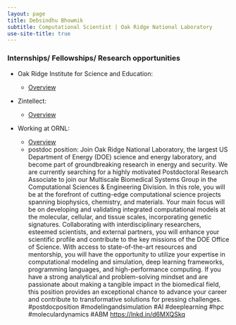 ```yaml
---
layout: page
title: Debsindhu Bhowmik
subtitle: Computational Scientist | Oak Ridge National Laboratory  
use-site-title: true
---
```


### **Internships/ Fellowships/ Research opportunities**      


- Oak Ridge Institute for Science and Education:     

  - [Overview](https://orise.orau.gov/stem/internships-fellowships-research-opportunities/index.html)    
    
- Zintellect:     

  - [Overview](https://www.zintellect.com/)     

- Working at ORNL: 

  - [Overview](https://jobs.ornl.gov/) 
  - postdoc position: Join Oak Ridge National Laboratory, the largest US Department of Energy (DOE) science and energy laboratory, and become part of groundbreaking research in energy and security. We are currently searching for a highly motivated Postdoctoral Research Associate to join our Multiscale Biomedical Systems Group in the Computational Sciences & Engineering Division. In this role, you will be at the forefront of cutting-edge computational science projects spanning biophysics, chemistry, and materials. Your main focus will be on developing and validating integrated computational models at the molecular, cellular, and tissue scales, incorporating genetic signatures. Collaborating with interdisciplinary researchers, esteemed scientists, and external partners, you will enhance your scientific profile and contribute to the key missions of the DOE Office of Science. With access to state-of-the-art resources and mentorship, you will have the opportunity to utilize your expertise in computational modeling and simulation, deep learning frameworks, programming languages, and high-performance computing. If you have a strong analytical and problem-solving mindset and are passionate about making a tangible impact in the biomedical field, this position provides an exceptional chance to advance your career and contribute to transformative solutions for pressing challenges. #postdocposition #modelingandsimulation #AI #deeplearning #hpc #moleculardynamics #ABM
https://lnkd.in/d6MXQSkq

